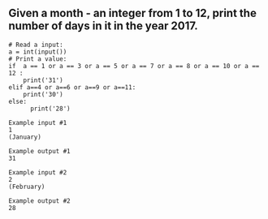 ## Given a month - an integer from 1 to 12, print the number of days in it in the year 2017.

```
# Read a input:
a = int(input())
# Print a value:
if  a == 1 or a == 3 or a == 5 or a == 7 or a == 8 or a == 10 or a == 12 :
    print('31')
elif a==4 or a==6 or a==9 or a==11:
    print('30')
else:
      print('28')

```
```
Example input #1
1
(January)

Example output #1
31

Example input #2
2
(February)

Example output #2
28

```
